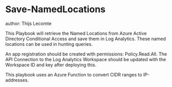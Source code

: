 # Save-NamedLocations
author: Thijs Lecomte

This Playbook will retrieve the Named Locations from Azure Active Directory Conditional Access and save them in Log Analytics.
These named locations can be used in hunting queries.

An app registration should be created with permissions: Policy.Read.All.
The API Connection to the Log Analytics Workspace should be updated with the Workspace ID and key after deploying this.

This playbook uses an Azure Function to convert CIDR ranges to IP-addresses.